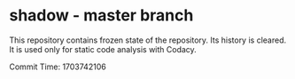 # shadow - master branch

This repository contains frozen state of the repository.
Its history is cleared. It is used only for static code
analysis with Codacy.

Commit Time: 1703742106